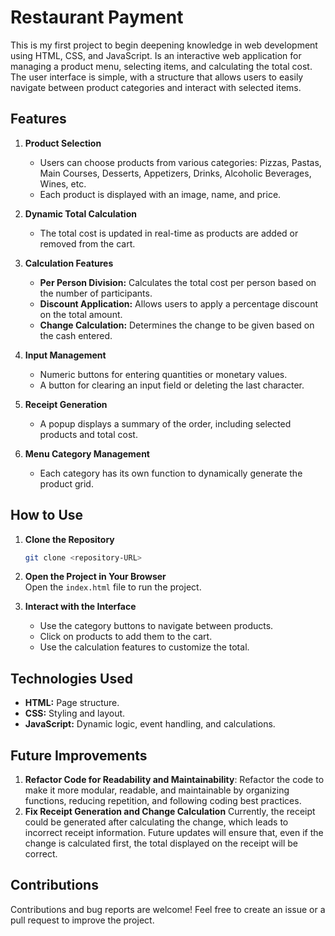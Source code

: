# **Restaurant Payment**

This is my first project to begin deepening knowledge in web development using HTML, CSS, and JavaScript. Is an interactive web application for managing a product menu, selecting items, and calculating the total cost. The user interface is simple, with a structure that allows users to easily navigate between product categories and interact with selected items.

## **Features**
1. **Product Selection**  
   - Users can choose products from various categories: Pizzas, Pastas, Main Courses, Desserts, Appetizers, Drinks, Alcoholic Beverages, Wines, etc.
   - Each product is displayed with an image, name, and price.

2. **Dynamic Total Calculation**  
   - The total cost is updated in real-time as products are added or removed from the cart.

3. **Calculation Features**  
   - **Per Person Division:** Calculates the total cost per person based on the number of participants.
   - **Discount Application:** Allows users to apply a percentage discount on the total amount.
   - **Change Calculation:** Determines the change to be given based on the cash entered.

4. **Input Management**  
   - Numeric buttons for entering quantities or monetary values.
   - A button for clearing an input field or deleting the last character.

5. **Receipt Generation**  
   - A popup displays a summary of the order, including selected products and total cost.

6. **Menu Category Management**  
   - Each category has its own function to dynamically generate the product grid.

## **How to Use**
1. **Clone the Repository**  
   ```bash
   git clone <repository-URL>
   ```
2. **Open the Project in Your Browser**  
   Open the `index.html` file to run the project.

3. **Interact with the Interface**  
   - Use the category buttons to navigate between products.
   - Click on products to add them to the cart.
   - Use the calculation features to customize the total.

## **Technologies Used**
- **HTML:** Page structure.
- **CSS:** Styling and layout.
- **JavaScript:** Dynamic logic, event handling, and calculations.

## **Future Improvements**
1. **Refactor Code for Readability and Maintainability**: Refactor the code to make it more modular, readable, and maintainable by organizing functions, reducing repetition, and following coding best practices.
2. **Fix Receipt Generation and Change Calculation** Currently, the receipt could be generated after calculating the change, which leads to incorrect receipt information. Future updates will ensure that, even if the change is calculated first, the total displayed on the receipt will be correct.

## **Contributions**
Contributions and bug reports are welcome! Feel free to create an issue or a pull request to improve the project.
